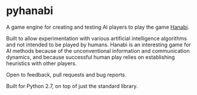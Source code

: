 # pyhanabi
A game engine for creating and testing AI players to play the game [Hanabi](https://en.wikipedia.org/wiki/Hanabi_(card_game)).

Built to allow experimentation with various artificial intelligence algorithms and not intended to be played by humans. Hanabi is an interesting game for AI methods because of the unconventional information and communication dynamics, and because successful human play relies on establishing heuristics with other players.

Open to feedback, pull requests and bug reports. 

Built for Python 2.7, on top of just the standard library.
